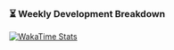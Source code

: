 ### ⏳ Weekly Development Breakdown
[![WakaTime Stats](https://gist.githubusercontent.com/<你的用户名>/<gist_id>/raw/waka-box.svg)](https://gist.github.com/<你的用户名>/<gist_id>)
